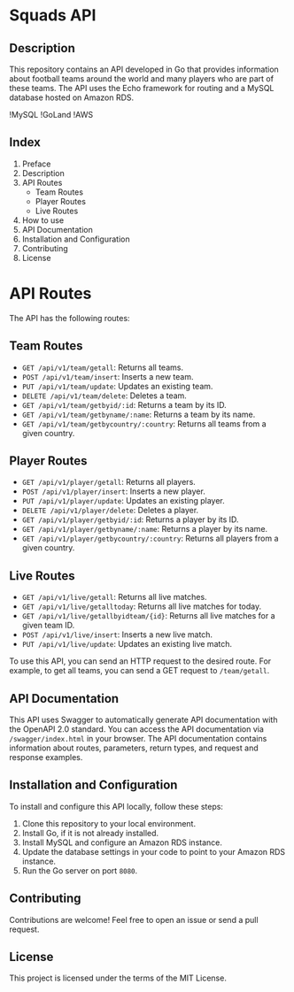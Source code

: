 # Squads API

## Description

This repository contains an API developed in Go that provides information about football teams around the world and many players who are part of these teams. The API uses the Echo framework for routing and a MySQL database hosted on Amazon RDS.

!MySQL
!GoLand
!AWS

## Index

1. Preface
2. Description
3. API Routes
   - Team Routes
   - Player Routes
   - Live Routes
4. How to use
5. API Documentation
6. Installation and Configuration
7. Contributing
8. License

# API Routes

The API has the following routes:

## Team Routes

- `GET /api/v1/team/getall`: Returns all teams.
- `POST /api/v1/team/insert`: Inserts a new team.
- `PUT /api/v1/team/update`: Updates an existing team.
- `DELETE /api/v1/team/delete`: Deletes a team.
- `GET /api/v1/team/getbyid/:id`: Returns a team by its ID.
- `GET /api/v1/team/getbyname/:name`: Returns a team by its name.
- `GET /api/v1/team/getbycountry/:country`: Returns all teams from a given country.

## Player Routes

- `GET /api/v1/player/getall`: Returns all players.
- `POST /api/v1/player/insert`: Inserts a new player.
- `PUT /api/v1/player/update`: Updates an existing player.
- `DELETE /api/v1/player/delete`: Deletes a player.
- `GET /api/v1/player/getbyid/:id`: Returns a player by its ID.
- `GET /api/v1/player/getbyname/:name`: Returns a player by its name.
- `GET /api/v1/player/getbycountry/:country`: Returns all players from a given country.

## Live Routes

- `GET /api/v1/live/getall`: Returns all live matches.
- `GET /api/v1/live/getalltoday`: Returns all live matches for today.
- `GET /api/v1/live/getallbyidteam/{id}`: Returns all live matches for a given team ID.
- `POST /api/v1/live/insert`: Inserts a new live match.
- `PUT /api/v1/live/update`: Updates an existing live match.

To use this API, you can send an HTTP request to the desired route. For example, to get all teams, you can send a GET request to `/team/getall`.

## API Documentation

This API uses Swagger to automatically generate API documentation with the OpenAPI 2.0 standard. You can access the API documentation via `/swagger/index.html` in your browser. The API documentation contains information about routes, parameters, return types, and request and response examples.

## Installation and Configuration

To install and configure this API locally, follow these steps:

1. Clone this repository to your local environment.
2. Install Go, if it is not already installed.
3. Install MySQL and configure an Amazon RDS instance.
4. Update the database settings in your code to point to your Amazon RDS instance.
5. Run the Go server on port `8080`.

## Contributing

Contributions are welcome! Feel free to open an issue or send a pull request.

## License

This project is licensed under the terms of the MIT License.

